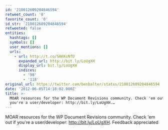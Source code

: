 ```yaml
---
id: '210012609204846594'
retweet_count: '0'
favorite_count: '0'
id_str: '210012609204846594'
retweeted: false
entities:
  hashtags: []
  symbols: []
  user_mentions: []
  urls:
    - url: http://t.co/SAKKsNfD
      expanded_url: http://bit.ly/LoUgXH
      display_url: bit.ly/LoUgXH
      indices:
        - '98'
        - '118'
original_url: https://twitter.com/benbalter/status/210012609204846594
date: '2012-06-05T14:18:02.000Z'
title: >-
  MOAR resources for the WP Document Revisions community. Check 'em out if
  you're a user/developer: http://bit.ly/LoUgXH.…
---
```


MOAR resources for the WP Document Revisions community. Check 'em out if you're a user/developer: http://bit.ly/LoUgXH. Feedback appreciated